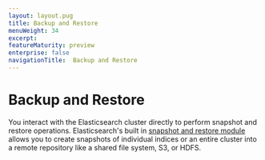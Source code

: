 ```yaml
---
layout: layout.pug
title: Backup and Restore
menuWeight: 34
excerpt:
featureMaturity: preview
enterprise: false
navigationTitle:  Backup and Restore
---
```


<!-- This source repo for this topic is https://github.com/dcos-commons/frameworks/elastic -->


# Backup and Restore

You interact with the Elasticsearch cluster directly to perform snapshot and restore operations. Elasticsearch's built in [snapshot and restore module](https://www.elastic.co/guide/en/elasticsearch/reference/current/modules-snapshots.html) allows you to create snapshots of individual indices or an entire cluster into a remote repository like a shared file system, S3, or HDFS.    
